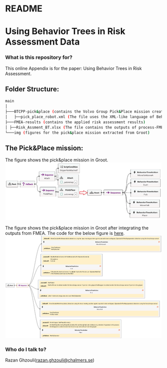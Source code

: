 # README #


# Using Behavior Trees in Risk Assessment Data

### What is this repository for? ###

This online Appendix is for the paper: Using Behavior Trees in Risk Assessment.

## Folder Structure: ##


```bash
main
│
├───BTCPP-pick&place (contains the Volvo Group Pick&Place mission created in Groot with the outputs from the FMEA annotated.)
│	├──pick_place_robot.xml (The file uses the XML-like language of BehaviorTree.CPP to express the pick&place mission.)
├───FMEA-results (contains the applied risk assessment results)
│ ├──Risk_Assment_BT.xlsx (The file contains the outputs of process-FMEA for the pick&place mission.)
└───img (figures for the pick&place mission extracted from Groot)
```
## The Pick&Place mission:
The figure shows the pick&place mission in Groot.
![Alt text](img/BT_mission_all.jpg)

The figure shows the pick&place mission in Groot after integrating the outputs from FMEA. The code for the below figure is [here](/BTCPP-pick%26place/pick_place_robot.xml).
![Alt text](img/BT_mission_annotated_Groot.jpg)

### Who do I talk to? ###
Razan Ghzouli(razan.ghzouli@chalmers.se)
